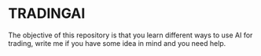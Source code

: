 # TRADINGAI
The objective of this repository is that you learn different ways to use AI for trading, write me if you have some idea in mind and you need help.
